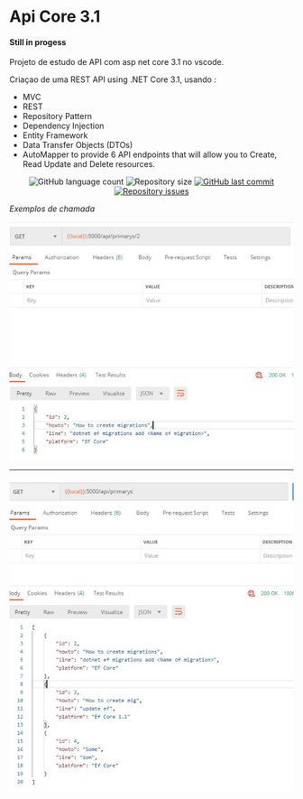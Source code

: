 # Api Core 3.1

#### Still in progess

Projeto de estudo de API com asp net core 3.1 no vscode.

Criaçao de uma REST API using .NET Core 3.1, usando :

* MVC
* REST
* Repository Pattern
* Dependency Injection
* Entity Framework
* Data Transfer Objects (DTOs)
* AutoMapper to provide 6 API endpoints that will allow you to Create, Read Update and Delete resources.

<p align="center">
  <img alt="GitHub language count" src="https://img.shields.io/github/languages/count/Douglasweb/ApiCore">

  <img alt="Repository size" src="https://img.shields.io/github/repo-size/Douglasweb/ApiCore">
  
  <a href="https://github.com/Douglasweb/ApiCore/commits/master">
    <img alt="GitHub last commit" src="https://img.shields.io/github/last-commit/Douglasweb/ApiCore">
  </a>

  <a href="https://github.com/Douglasweb/ApiCore/issues">
    <img alt="Repository issues" src="https://img.shields.io/github/issues/marcosjcs/be-the-hero">
  </a>
</p>


*Exemplos de chamada*


![Requtest 1](https://github.com/Douglasweb/ApiCore/blob/master/presentation/One.jpg "Chamada 1")

-------------------

![Requtest 2](https://github.com/Douglasweb/ApiCore/blob/master/presentation/All.jpg "Chamada 2")